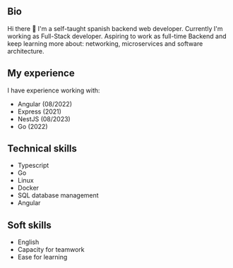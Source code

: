 ## Bio
Hi there 👋 I'm a self-taught spanish backend web developer. Currently I'm working as Full-Stack developer. Aspiring to work as full-time Backend and keep learning more about: networking, microservices and software architecture.

## My experience
I have experience working with:
- Angular (08/2022)
- Express (2021)
- NestJS (08/2023)
- Go (2022)

## Technical skills
- Typescript
- Go
- Linux
- Docker
- SQL database management
- Angular

## Soft skills
- English
- Capacity for teamwork
- Ease for learning
